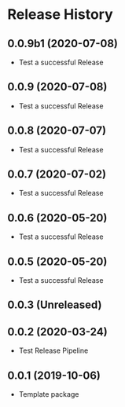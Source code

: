 # Release History

## 0.0.9b1 (2020-07-08)
- Test a successful Release

## 0.0.9 (2020-07-08)
- Test a successful Release

## 0.0.8 (2020-07-07)
- Test a successful Release

## 0.0.7 (2020-07-02)
- Test a successful Release

## 0.0.6 (2020-05-20)
- Test a successful Release

## 0.0.5 (2020-05-20)
- Test a successful Release

## 0.0.3 (Unreleased)

## 0.0.2 (2020-03-24)
- Test Release Pipeline


## 0.0.1 (2019-10-06)
  - Template package
